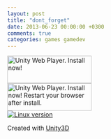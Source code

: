 ```yaml
---
layout: post
title: "dont_forget"
date: 2013-06-23 00:00:00 +0300
comments: true
categories: games gamedev
---
```


<!--more-->

<script type='text/javascript'>
	var gameName = "dont-forget";
	var gameWidth = 880;
	var gameHeight = 660;
</script>

<script type='text/javascript' src='{{ root_url }}/javascripts/web.js'></script>

<div id="unityPlayer">
	<div class="missing">
		<a href="http://unity3d.com/webplayer/" title="Unity Web Player. Install now!">
			<img alt="Unity Web Player. Install now!" src="http://webplayer.unity3d.com/installation/getunity.png" width="193" height="63" />
		</a>
	</div>
	<div class="broken">
		<a href="http://unity3d.com/webplayer/" title="Unity Web Player. Install now! Restart your browser after install.">
			<img alt="Unity Web Player. Install now! Restart your browser after install." src="http://webplayer.unity3d.com/installation/getunityrestart.png" width="193" height="63" />
		</a>
	</div>
</div>
<a href="http://yadi.sk/d/-GguQwGa6_kSq"><img src="{{ root_url }}/images/builds/tux.png" title="Linux version" alt="Linux version"></a>

Created with [Unity3D](http://unity3d.com)